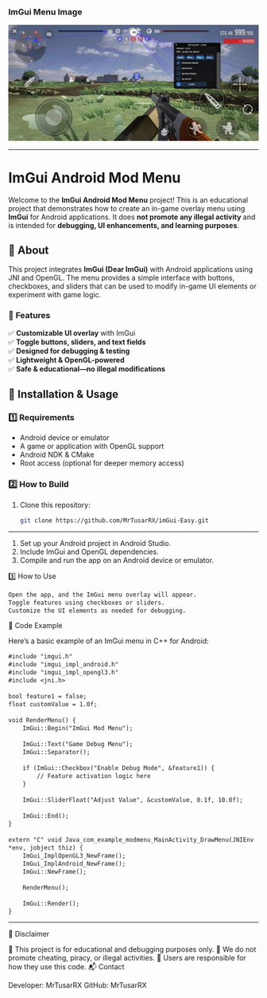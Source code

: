 ### ImGui Menu Image
![LGLGUI](https://github.com/MrTusarRX/imGui-Easy/blob/main/IMG_20240507_114319_278.jpg)
***
# ImGui Android Mod Menu

Welcome to the **ImGui Android Mod Menu** project! This is an educational project that demonstrates how to create an in-game overlay menu using **ImGui** for Android applications. It does **not promote any illegal activity** and is intended for **debugging, UI enhancements, and learning purposes**.

## 🔹 About

This project integrates **ImGui (Dear ImGui)** with Android applications using JNI and OpenGL. The menu provides a simple interface with buttons, checkboxes, and sliders that can be used to modify in-game UI elements or experiment with game logic.

### 📌 **Features**
✅ **Customizable UI overlay** with ImGui  
✅ **Toggle buttons, sliders, and text fields**  
✅ **Designed for debugging & testing**  
✅ **Lightweight & OpenGL-powered**  
✅ **Safe & educational—no illegal modifications**  

## 🚀 Installation & Usage

### 1️⃣ **Requirements**
- Android device or emulator  
- A game or application with OpenGL support  
- Android NDK & CMake  
- Root access (optional for deeper memory access)  

### 2️⃣ **How to Build**
1. Clone this repository:
   ```bash
   git clone https://github.com/MrTusarRX/imGui-Easy.git
   
-----------------------------------------------------------------------------------------------------------
   1. Set up your Android project in Android Studio.
   2. Include ImGui and OpenGL dependencies.
   3. Compile and run the app on an Android device or emulator.

3️⃣ How to Use

    Open the app, and the ImGui menu overlay will appear.
    Toggle features using checkboxes or sliders.
    Customize the UI elements as needed for debugging.

🔧 Code Example

Here’s a basic example of an ImGui menu in C++ for Android:
```
#include "imgui.h"
#include "imgui_impl_android.h"
#include "imgui_impl_opengl3.h"
#include <jni.h>

bool feature1 = false;
float customValue = 1.0f;

void RenderMenu() {
    ImGui::Begin("ImGui Mod Menu");

    ImGui::Text("Game Debug Menu");
    ImGui::Separator();

    if (ImGui::Checkbox("Enable Debug Mode", &feature1)) {
        // Feature activation logic here
    }

    ImGui::SliderFloat("Adjust Value", &customValue, 0.1f, 10.0f);

    ImGui::End();
}

extern "C" void Java_com_example_modmenu_MainActivity_DrawMenu(JNIEnv *env, jobject thiz) {
    ImGui_ImplOpenGL3_NewFrame();
    ImGui_ImplAndroid_NewFrame();
    ImGui::NewFrame();

    RenderMenu(); 

    ImGui::Render();
}
```




---------------------------------------------------------------------------------------------------
📜 Disclaimer

🔹 This project is for educational and debugging purposes only.
🔹 We do not promote cheating, piracy, or illegal activities.
🔹 Users are responsible for how they use this code.
📬 Contact

Developer: MrTusarRX
GitHub: MrTusarRX
